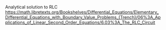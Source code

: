Analytical solution to RLC 
https://math.libretexts.org/Bookshelves/Differential_Equations/Elementary_Differential_Equations_with_Boundary_Value_Problems_(Trench)/06%3A_Applications_of_Linear_Second_Order_Equations/6.03%3A_The_RLC_Circuit